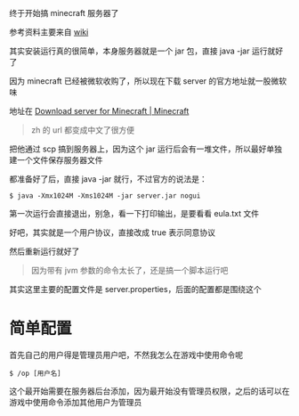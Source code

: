 终于开始搞 minecraft 服务器了

参考资料主要来自 [wiki](https://minecraft.fandom.com/zh/wiki/教程/架设服务器)

其实安装运行真的很简单，本身服务器就是一个 jar 包，直接 java -jar 运行就好了

因为 minecraft 已经被微软收购了，所以现在下载 server 的官方地址就一股微软味

地址在 [Download server for Minecraft | Minecraft](https://www.minecraft.net/zh-hans/download/server)

>   zh 的 url 都变成中文了很方便

把他通过 scp 搞到服务器上，因为这个 jar 运行后会有一堆文件，所以最好单独建一个文件保存服务器文件

都准备好了后，直接 java -jar 就行，不过官方的说法是：

```shell
$ java -Xmx1024M -Xms1024M -jar server.jar nogui
```

第一次运行会直接退出，别急，看一下打印输出，是要看看 eula.txt 文件

好吧，其实就是一个用户协议，直接改成 true 表示同意协议

然后重新运行就好了

>   因为带有 jvm 参数的命令太长了，还是搞一个脚本运行吧

其实这里主要的配置文件是 server.properties，后面的配置都是围绕这个

# 简单配置

首先自己的用户得是管理员用户吧，不然我怎么在游戏中使用命令呢

```shell
$ /op [用户名]
```

这个最开始需要在服务器后台添加，因为最开始没有管理员权限，之后的话可以在游戏中使用命令添加其他用户为管理员

